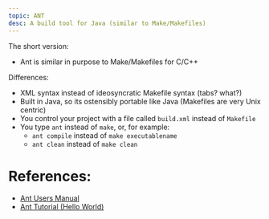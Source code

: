 ```yaml
---
topic: ANT
desc: A build tool for Java (similar to Make/Makefiles)
---
```


The short version:

* Ant is similar in purpose to Make/Makefiles for C/C++

Differences:

* XML syntax instead of ideosyncratic Makefile syntax (tabs? what?)
* Built in Java, so its ostensibly portable like Java (Makefiles are very Unix centric)
* You control your project with a file called `build.xml` instead of `Makefile`
* You type `ant` instead of `make`, or, for example: 
    * `ant compile` instead of `make executablename`
    * `ant clean` instead of `make clean`


# References:

* [Ant Users Manual](https://ant.apache.org/manual/)
* [Ant Tutorial (Hello World)](https://ant.apache.org/manual/tutorial-HelloWorldWithAnt.html)

